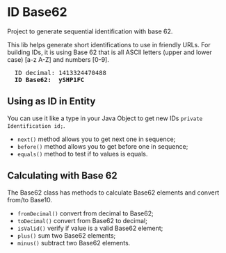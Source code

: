 ID Base62
========

Project to generate sequential identification with base 62.

This lib helps generate short identifications to use in friendly URLs. For building IDs, it is using Base 62 that is all ASCII letters (upper and lower case) [a-z A-Z] and numbers [0-9].

<pre>
  ID decimal: 1413324470488
  <b>ID Base62:  ySHP1FC</b>
</pre>

Using as ID in Entity
-----
You can use it like a type in your Java Object to get new IDs <code>private Identification id;</code>. 
- <code>next()</code> method allows you to get next one in sequence;
- <code>before()</code> method allows you to get before one in sequence;
- <code>equals()</code> method to test if to values is equals.

Calculating with Base 62
-----
The Base62 class has methods to calculate Base62 elements and convert from/to Base10.
- <code>fromDecimal()</code> convert from decimal to Base62;
- <code>toDecimal()</code> convert from Base62 to decimal;
- <code>isValid()</code> verify if value is a valid Base62 element;
- <code>plus()</code> sum two Base62 elements;
- <code>minus()</code> subtract two Base62 elements.
